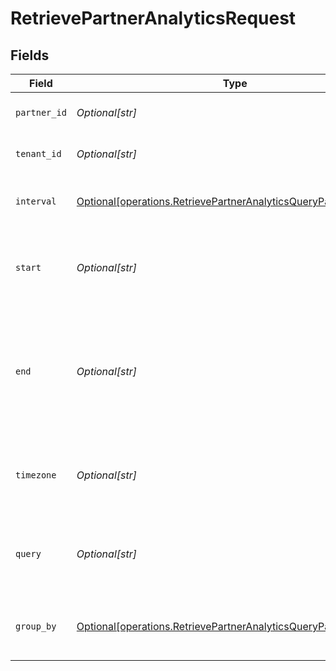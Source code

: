 # RetrievePartnerAnalyticsRequest


## Fields

| Field                                                                                                                                                              | Type                                                                                                                                                               | Required                                                                                                                                                           | Description                                                                                                                                                        | Example                                                                                                                                                            |
| ------------------------------------------------------------------------------------------------------------------------------------------------------------------ | ------------------------------------------------------------------------------------------------------------------------------------------------------------------ | ------------------------------------------------------------------------------------------------------------------------------------------------------------------ | ------------------------------------------------------------------------------------------------------------------------------------------------------------------ | ------------------------------------------------------------------------------------------------------------------------------------------------------------------ |
| `partner_id`                                                                                                                                                       | *Optional[str]*                                                                                                                                                    | :heavy_minus_sign:                                                                                                                                                 | The ID of the partner to retrieve analytics for.                                                                                                                   |                                                                                                                                                                    |
| `tenant_id`                                                                                                                                                        | *Optional[str]*                                                                                                                                                    | :heavy_minus_sign:                                                                                                                                                 | The ID of the tenant that created the link inside your system.                                                                                                     |                                                                                                                                                                    |
| `interval`                                                                                                                                                         | [Optional[operations.RetrievePartnerAnalyticsQueryParamInterval]](../../models/operations/retrievepartneranalyticsqueryparaminterval.md)                           | :heavy_minus_sign:                                                                                                                                                 | The interval to retrieve analytics for. If undefined, defaults to 24h.                                                                                             |                                                                                                                                                                    |
| `start`                                                                                                                                                            | *Optional[str]*                                                                                                                                                    | :heavy_minus_sign:                                                                                                                                                 | The start date and time when to retrieve analytics from. If set, takes precedence over `interval`.                                                                 |                                                                                                                                                                    |
| `end`                                                                                                                                                              | *Optional[str]*                                                                                                                                                    | :heavy_minus_sign:                                                                                                                                                 | The end date and time when to retrieve analytics from. If not provided, defaults to the current date. If set along with `start`, takes precedence over `interval`. |                                                                                                                                                                    |
| `timezone`                                                                                                                                                         | *Optional[str]*                                                                                                                                                    | :heavy_minus_sign:                                                                                                                                                 | The IANA time zone code for aligning timeseries granularity (e.g. America/New_York). Defaults to UTC.                                                              | America/New_York                                                                                                                                                   |
| `query`                                                                                                                                                            | *Optional[str]*                                                                                                                                                    | :heavy_minus_sign:                                                                                                                                                 | Search the events by a custom metadata value. Only available for lead and sale events.                                                                             | metadata['key']:'value'                                                                                                                                            |
| `group_by`                                                                                                                                                         | [Optional[operations.RetrievePartnerAnalyticsQueryParamGroupBy]](../../models/operations/retrievepartneranalyticsqueryparamgroupby.md)                             | :heavy_minus_sign:                                                                                                                                                 | The parameter to group the analytics data points by. Defaults to `count` if undefined.                                                                             |                                                                                                                                                                    |